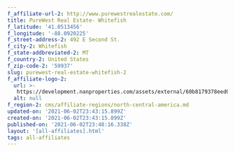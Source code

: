 ```yaml
---
f_affiliate-url-2: http://www.purewestrealestate.com/
title: PureWest Real Estate- Whitefish
f_latitude: '41.0513456'
f_longitude: '-88.0920225'
f_street-address-2: 492 E Second St.­
f_city-2: Whitefish­
f_state-addbreviated-2: MT­
f_country-2: United States
f_zip-code-2: '59937'
slug: purewest-real-estate-whitefish-2
f_affiliate-logo-2:
  url: >-
   https://development.nanproperties.com/assets/external/60b8179378eed04e7af8db6f_60785a62b8e195008d54768e_content_purewestrealestate_logo_nochristies.png
  alt: null
f_region-2: cms/affiliate-regions/north-central-america.md
updated-on: '2021-06-02T23:43:15.899Z'
created-on: '2021-06-02T23:43:15.899Z'
published-on: '2021-06-02T23:48:16.338Z'
layout: '[all-affiliates].html'
tags: all-affiliates
---
```



